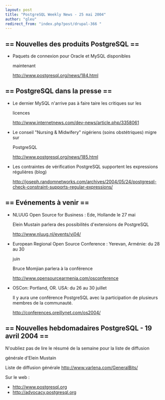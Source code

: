 ```yaml
---
layout: post
title: "PostgreSQL Weekly News - 25 mai 2004"
author: "gleu"
redirect_from: "index.php?post/drupal-366 "
---
```




<h2>== Nouvelles des produits PostgreSQL ==</h2>

<ul>

<li>Paquets de connexion pour Oracle et MySQL disponibles

maintenant<br />

<a href="http://www.postgresql.org/news/184.html">http://www.postgresql.org/news/184.html</a></li>

</ul>

<h2>== PostgreSQL dans la presse ==</h2>

<ul>

<li>Le dernier MySQL n'arrive pas à faire taire les critiques sur les

licences<br />

<a href="http://www.internetnews.com/dev-news/article.php/3358061">http://www.internetnews.com/dev-news/article.php/3358061</a></li>

<li>Le conseil "Nursing &amp; Midwifery" nigériens (soins obstétriques) migre sur

PostgreSQL<br />

<a href="http://www.postgresql.org/news/185.html">http://www.postgresql.org/news/185.html</a></li>

<li>Les contraintes de vérification PostgreSQL supportent les expressions régulières (blog)<br />

<a href="http://joseph.randomnetworks.com/archives/2004/05/24/postgresql-check-constraint-supports-regular-expressions/">http://joseph.randomnetworks.com/archives/2004/05/24/postgresql-check-constraint-supports-regular-expressions/</a></li>

</ul>

<h2>== Evénements à venir ==</h2>

<ul>

<li>NLUUG Open Source for Business : Ede, Hollande le 27 mai<br />

Elein Mustain parlera des possibilités d'extensions de PostgreSQL<br />

<a href="http://www.nluug.nl/events/vj04/">http://www.nluug.nl/events/vj04/</a></li>

<li>European Regional Open Source Conference : Yerevan, Arménie: du 28 au 30

juin<br />

Bruce Momjian parlera à la conférence<br />

<a href="http://www.opensourcearmenia.com/osconference">http://www.opensourcearmenia.com/osconference</a></li>

<li>OSCon: Portland, OR. USA: du 26 au 30 juillet<br />

Il y aura une conférence PostgreSQL avec la participation de plusieurs membres de la communauté.<br />

<a href="http://conferences.oreillynet.com/os2004/">http://conferences.oreillynet.com/os2004/</a></li>

</ul>

<h2>== Nouvelles hebdomadaires PostgreSQL - 19 avril 2004 ==</h2>

<p>N'oubliez pas de lire le résumé de la semaine pour la liste de diffusion

générale d'Elein Mustain</p>

<p>Liste de diffusion générale <a href="http://www.varlena.com/GeneralBits/">http://www.varlena.com/GeneralBits/</a>

</p>

<p>Sur le web :

</p>

<ul>

<li><a href="http://www.postgresql.org">http://www.postgresql.org</a></li>

<li><a href="http://advocacy.postgresql.org">http://advocacy.postgresql.org</a></li>

</ul>
